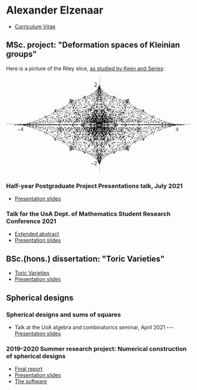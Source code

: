 # Alexander Elzenaar

* [Curriculum Vitae](CV.pdf)

## MSc. project: "Deformation spaces of Kleinian groups"

Here is a picture of the Riley slice, [as studied by Keen and Series](https://doi.org/10.1112/plms/s3-69.1.72):

![Riley slice](kg/rileysliceparabolic.png)

### Half-year Postgraduate Project Presentations talk, July 2021
  * [Presentation slides](kg/midyear_talk.pdf)

### Talk for the UoA Dept. of Mathematics Student Research Conference 2021
  * [Extended abstract](kg/srcabstract.pdf)
  * [Presentation slides](kg/srctalk_shortened.pdf)


## BSc.(hons.) dissertation: "Toric Varieties"
  * [Toric Varieties](hons_dissertation/notes.pdf)
  * [Presentation slides](hons_dissertation/honourstalk.pdf)

## Spherical designs

### Spherical designs and sums of squares
  * Talk at the UoA algebra and combinatorics seminar, April 2021 --- [Presentation slides](tight_frames_sos/Talk2021.pdf)

###  2019-2020 Summer research project: Numerical construction of spherical designs

  * [Final report](tight_frames_project/scholarship_report.pdf)
  * [Presentation slides](tight_frames_project/presentation.pdf)
  * [The software](https://github.com/aelzenaar/tightframes)
